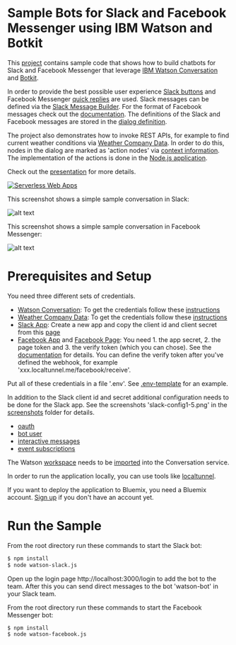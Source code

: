 Sample Bots for Slack and Facebook Messenger using IBM Watson and Botkit
================================================================================

This [project](https://github.com/nheidloff/slack-watson-bot) contains sample code that shows how to build chatbots for Slack and Facebook Messenger that leverage [IBM Watson Conversation](https://www.ibm.com/watson/developercloud/conversation.html) and [Botkit](https://github.com/howdyai/botkit).

In order to provide the best possible user experience [Slack buttons](https://api.slack.com/docs/message-buttons) and Facebook Messenger [quick replies](https://developers.facebook.com/docs/messenger-platform/send-messages/quick-replies) are used. Slack messages can be defined via the [Slack Message Builder](https://api.slack.com/docs/messages/builder). For the format of Facebook messages check out the [documentation](https://developers.facebook.com/docs/messenger-platform/send-messages). The definitions of the Slack and Facebook messages are stored in the [dialog definition](https://raw.githubusercontent.com/nheidloff/slack-watson-bot/master/screenshots/workspace2.png).

The project also demonstrates how to invoke REST APIs, for example to find current weather conditions via [Weather Company Data](https://cloud.ibm.com/catalog/services/weather-company-data). In order to do this, nodes in the dialog are marked as 'action nodes' via [context information](https://raw.githubusercontent.com/nheidloff/slack-watson-bot/master/screenshots/workspace2.png). The implementation of the actions is done in the [Node.js application](https://github.com/nheidloff/slack-watson-bot/blob/master/watson-slack.js#L55-L92).

Check out the [presentation](https://www.slideshare.net/niklasheidloff/writing-slack-bots-in-javascript-80694351) for more details.

[![Serverless Web Apps](https://github.com/nheidloff/slack-watson-bot/raw/master/screenshots/slides.png)](https://www.slideshare.net/niklasheidloff/writing-slack-bots-in-javascript-80694351)

This screenshot shows a simple sample conversation in Slack:

![alt text](https://raw.githubusercontent.com/nheidloff/slack-watson-bot/master/screenshots/slack.png "Slack Bot")

This screenshot shows a simple sample conversation in Facebook Messenger:

![alt text](https://raw.githubusercontent.com/nheidloff/slack-watson-bot/master/screenshots/facebook-3.png "Facebook Messenger Bot")


Prerequisites and Setup
================================================================================

You need three different sets of credentials.

* [Watson Conversation](https://cloud.ibm.com/catalog/services/conversation): To get the credentials follow these [instructions](https://github.com/watson-developer-cloud/node-sdk#getting-the-service-credentials)
* [Weather Company Data](https://cloud.ibm.com/catalog/services/weather-company-data): To get the credentials follow these [instructions](https://github.com/watson-developer-cloud/node-sdk#getting-the-service-credentials)
* [Slack App](https://api.slack.com/apps): Create a new app and copy the client id and client secret from this [page](https://raw.githubusercontent.com/nheidloff/slack-watson-bot/master/screenshots/slack-config1.png)
* [Facebook App](https://developers.facebook.com/quickstarts/?platform=web) and [Facebook Page](https://www.facebook.com/pages/creation/): You need 1. the app secret, 2. the page token and 3. the verify token (which you can chose). See the [documentation](https://botkit.ai/docs/readme-facebook.html) for details. You can define the verify token after you've defined the webhook, for example 'xxx.localtunnel.me/facebook/receive'.

Put all of these credentials in a file '.env'. See [.env-template](https://github.com/nheidloff/slack-watson-bot/blob/master/.env-template) for an example.

In addition to the Slack client id and secret additional configuration needs to be done for the Slack app. See the screenshots 'slack-config1-5.png' in the [screenshots](https://github.com/nheidloff/slack-watson-bot/tree/master/screenshots) folder for details.
* [oauth](https://api.slack.com/docs/oauth)
* [bot user](https://api.slack.com/bot-users)
* [interactive messages](https://botkit.ai/docs/readme-slack.html#interactive-messages)
* [event subscriptions](https://botkit.ai/docs/readme-slack.html#events-api)

The Watson [workspace](https://github.com/nheidloff/slack-watson-bot/blob/master/workspace.json) needs to be [imported](https://www.ibm.com/watson/developercloud/doc/conversation/configure-workspace.html#creating-workspaces) into the Conversation service.

In order to run the application locally, you can use tools like [localtunnel](https://localtunnel.github.io/www/).

If you want to deploy the application to Bluemix, you need a Bluemix account. [Sign up](https://cloud.ibm.com/registration/) if you don't have an account yet.


Run the Sample
================================================================================

From the root directory run these commands to start the Slack bot:

```sh
$ npm install
$ node watson-slack.js
```
Open up the login page http://localhost:3000/login to add the bot to the team. After this you can send direct messages to the bot 'watson-bot' in your Slack team.

From the root directory run these commands to start the Facebook Messenger bot:

```sh
$ npm install
$ node watson-facebook.js
```
